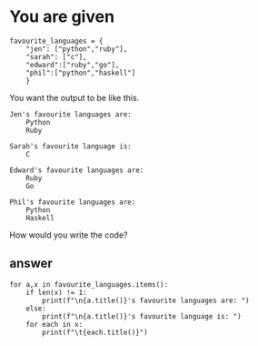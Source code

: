 # You are given 
```
favourite_languages = {
    "jen": ["python","ruby"],
    "sarah": ["c"],
    "edward":["ruby","go"],
    "phil":["python","haskell"]
    }
```
You want the output to be like this.
```
Jen's favourite languages are: 
	Python
	Ruby

Sarah's favourite language is: 
	C

Edward's favourite languages are: 
	Ruby
	Go

Phil's favourite languages are: 
	Python
	Haskell
```

How would you write the code?

answer
-
```
for a,x in favourite_languages.items():
    if len(x) != 1:
        print(f"\n{a.title()}'s favourite languages are: ")
    else:
        print(f"\n{a.title()}'s favourite language is: ")
    for each in x:
        print(f"\t{each.title()}")
```

